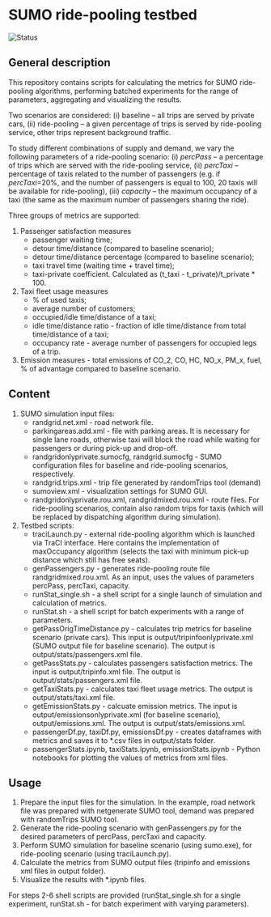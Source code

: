 # SUMO ride-pooling testbed

![Status](https://img.shields.io/badge/Status-Completed-green)

## General description

This repository contains scripts for calculating the metrics for SUMO ride-pooling algorithms, performing batched experiments for the range of parameters, aggregating and visualizing the results. 

Two scenarios are considered: (i) baseline – all trips are served by private cars, (ii) ride-pooling – a given percentage of trips is served by ride-pooling service, other trips represent background traffic.

To study different combinations of supply and demand, we vary the following parameters of a ride-pooling scenario: (i) *percPass* – a percentage of trips which are served with the ride-pooling service, (ii) *percTaxi* – percentage of taxis related to the number of passengers (e.g. if *percTaxi*=20%, and the number of passengers is equal to 100, 20 taxis will be available for ride-pooling), (iii) *capacity* – the maximum occupancy of a taxi (the same as the maximum number of passengers sharing the ride).

Three groups of metrics are supported:
1. Passenger satisfaction measures
   * passenger waiting time;
   * detour time/distance (compared to baseline scenario);
   * detour time/distance percentage (compared to baseline scenario);
   * taxi travel time (waiting time + travel time);
   * taxi-private coefficient. Calculated as (t_taxi - t_private)/t_private * 100.
2. Taxi fleet usage measures
    * % of used taxis;
    * average number of customers;
    * occupied/idle time/distance of a taxi;
    * idle time/distance ratio - fraction of idle time/distance from total time/distance of a taxi;
    * occupancy rate - average number of passengers for occupied legs of a trip.
5. Emission measures - total emissions of CO_2, CO, HC, NO_x, PM_x, fuel, % of advantage compared to baseline scenario.

## Content
1. SUMO simulation input files:
   * randgrid.net.xml - road network file.
   * parkingareas.add.xml - file with parking areas. It is necessary for single lane roads, otherwise taxi will block the road while waiting for passengers or during pick-up and drop-off.
   * randgridonlyprivate.sumocfg, randgrid.sumocfg - SUMO configuration files for baseline and ride-pooling scenarios, respectively.
   * randgrid.trips.xml - trip file generated by randomTrips tool (demand)
   * sumoview.xml - visualization settings for SUMO GUI.
   * randgridonlyprivate.rou.xml, randgridmixed.rou.xml - route files. For ride-pooling scenarios, contain also random trips for taxis (which will be replaced by dispatching algorithm during simulation).
2. Testbed scripts:
   * traciLaunch.py - external ride-pooling algorithm which is launched via TraCI interface. Here contains the implementation of maxOccupancy algorithm (selects the taxi with minimum pick-up distance which still has free seats).
   * genPassengers.py - generates ride-pooling route file randgridmixed.rou.xml. As an input, uses the values of parameters percPass, percTaxi, capacity.
   * runStat_single.sh - a shell script for a single launch of simulation and calculation of metrics.
   * runStat.sh - a shell script for batch experiments with a range of parameters.
   * getPassOrigTimeDistance.py - calculates trip metrics for baseline scenario (private cars). This input is output/tripinfoonlyprivate.xml (SUMO output file for baseline scenario). The output is output/stats/passengers.xml file.
   * getPassStats.py - calculates passengers satisfaction metrics. The input is output/tripinfo.xml file. The output is output/stats/passengers.xml file.
   * getTaxiStats.py - calculates taxi fleet usage metrics. The output is output/stats/taxi.xml file.
   * getEmissionStats.py - calcuate emission metrics. The input is output/emissionsonlyprivate.xml (for baseline scenario), output/emissions.xml. The output is output/stats/emissions.xml.
   * passengerDf.py, taxiDf.py, emissionsDf.py - creates dataframes with metrics and saves it to *.csv files in output/stats folder.
   * passengerStats.ipynb, taxiStats.ipynb, emissionStats.ipynb - Python notebooks for plotting the values of metrics from xml files.

## Usage
1. Prepare the input files for the simulation. In the example, road network file was prepared with netgenerate SUMO tool, demand was prepared with randomTrips SUMO tool.
2. Generate the ride-pooling scenario with genPassengers.py for the desired parameters of percPass, percTaxi and capacity.
3. Perform SUMO simulation for baseline scenario (using sumo.exe), for ride-pooling scenario (using traciLaunch.py).
4. Calculate the metrics from SUMO output files (tripinfo and emissions xml files in output folder).
5. Visualize the results with *.ipynb files.

For steps 2-6 shell scripts are provided (runStat_single.sh for a single experiment, runStat.sh - for batch experiment with varying parameters).
